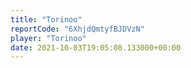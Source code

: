 ```yaml
---
title: "Torinoo"
reportCode: "6XhjdQmtyfBJDVzN"
player: "Torinoo"
date: 2021-10-03T19:05:08.133000+00:00
---
```

